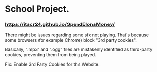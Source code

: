 # School Project.
### https://itscr24.github.io/SpendElonsMoney/

There might be issues regarding some sfx not playing. That's because some browsers (for example Chrome) block "3rd party cookies".


Basically, ".mp3" and ".ogg" files are mistakenly identified as third-party cookies, preventing them from being played.


Fix: Enable 3rd Party Cookies for this Website.
